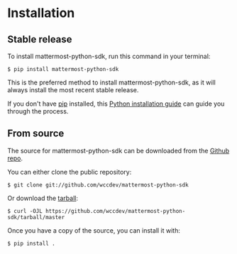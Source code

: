 # Installation

## Stable release

To install mattermost-python-sdk, run this command in your
terminal:

``` console
$ pip install mattermost-python-sdk
```

This is the preferred method to install mattermost-python-sdk, as it will always install the most recent stable release.

If you don't have [pip][] installed, this [Python installation guide][]
can guide you through the process.

## From source

The source for mattermost-python-sdk can be downloaded from
the [Github repo][].

You can either clone the public repository:

``` console
$ git clone git://github.com/wccdev/mattermost-python-sdk
```

Or download the [tarball][]:

``` console
$ curl -OJL https://github.com/wccdev/mattermost-python-sdk/tarball/master
```

Once you have a copy of the source, you can install it with:

``` console
$ pip install .
```

  [pip]: https://pip.pypa.io
  [Python installation guide]: http://docs.python-guide.org/en/latest/starting/installation/
  [Github repo]: https://github.com/%7B%7B%20cookiecutter.github_username%20%7D%7D/%7B%7B%20cookiecutter.project_slug%20%7D%7D
  [tarball]: https://github.com/%7B%7B%20cookiecutter.github_username%20%7D%7D/%7B%7B%20cookiecutter.project_slug%20%7D%7D/tarball/master
